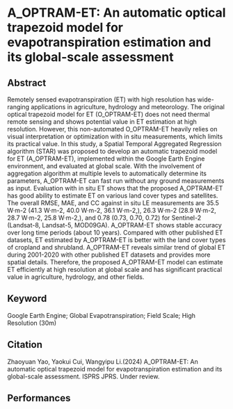 # A_OPTRAM-ET: An automatic optical trapezoid model for evapotranspiration estimation and its global-scale assessment

## Abstract
Remotely sensed evapotranspiration (ET) with high resolution has wide-ranging applications in agriculture, hydrology and meteorology. The original optical trapezoid model for ET (O_OPTRAM-ET) does not need thermal remote sensing and shows potential value in ET estimation at high resolution. However, this non-automated O_OPTRAM-ET heavily relies on visual interpretation or optimization with in situ measurements, which limits its practical value. In this study, a Spatial Temporal Aggregated Regression algorithm (STAR) was proposed to develop an automatic trapezoid model for ET (A_OPTRAM-ET), implemented within the Google Earth Engine environment, and evaluated at global scale. With the involvement of aggregation algorithm at multiple levels to automatically determine its parameters, A_OPTRAM-ET can fast run without any ground measurements as input. Evaluation with in situ ET shows that the proposed A_OPTRAM-ET has good ability to estimate ET on various land cover types and satellites. The overall RMSE, MAE, and CC against in situ LE measurements are 35.5 W·m-2 (41.3 W·m-2, 40.0 W·m-2, 36.1 W·m-2,), 26.3 W·m-2 (28.9 W·m-2, 28.7 W·m-2, 25.8 W·m-2,), and 0.78 (0.73, 0.70, 0.72) for Sentinel-2 (Landsat-8, Landsat-5, MOD09GA). A_OPTRAM-ET shows stable accuracy over long time periods (about 10 years). Compared with other published ET datasets, ET estimated by A_OPTRAM-ET is better with the land cover types of cropland and shrubland. A_OPTRAM-ET reveals similar trend of global ET during 2001-2020 with other published ET datasets and provides more spatial details. Therefore, the proposed A_OPTRAM-ET model can estimate ET efficiently at high resolution at global scale and has significant practical value in agriculture, hydrology, and other fields.

## Keyword
Google Earth Engine; Global Evapotranspiration; Field Scale; High Resolution (30m)

## Citation
Zhaoyuan Yao, Yaokui Cui, Wangyipu Li.(2024) A_OPTRAM-ET: An automatic optical trapezoid model for evapotranspiration estimation and its global-scale assessment. ISPRS JPRS. Under review.

## Performances

